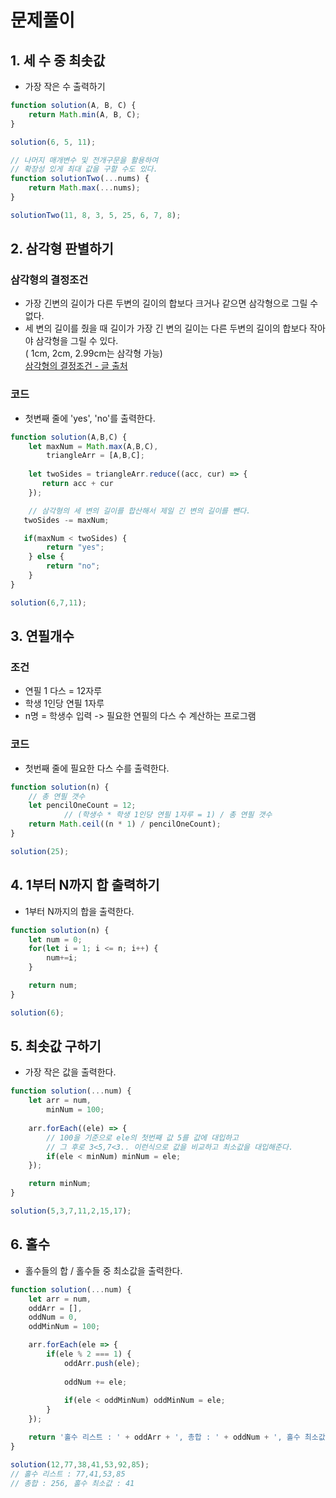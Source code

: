 # 문제풀이

## 1. 세 수 중 최솟값

- 가장 작은 수 출력하기

```javascript
function solution(A, B, C) {
    return Math.min(A, B, C);
}

solution(6, 5, 11);

// 나머지 매개변수 및 전개구문을 활용하여 
// 확장성 있게 최대 값을 구할 수도 있다. 
function solutionTwo(...nums) {
    return Math.max(...nums);
}

solutionTwo(11, 8, 3, 5, 25, 6, 7, 8);
```

## 2. 삼각형 판별하기

### 삼각형의 결정조건 
  - 가장 긴변의 길이가 다른 두변의 길이의 합보다 크거나 같으면 삼각형으로 그릴 수 없다. 
  - 세 변의 길이를 줬을 때 길이가 가장 긴 변의 길이는 다른 두변의 길이의 합보다 작아야 삼각형을 그릴 수 있다.
  <br>( 1cm, 2cm, 2.99cm는 삼각형 가능)
<br>[삼각형의 결정조건 - 글 출처](https://mathbang.net/92)

### 코드
  - 첫변째 줄에 'yes', 'no'를 출력한다.

```javascript
function solution(A,B,C) {
    let maxNum = Math.max(A,B,C),
        triangleArr = [A,B,C];
    
    let twoSides = triangleArr.reduce((acc, cur) => {
       return acc + cur
    });

    // 삼각형의 세 변의 길이를 합산해서 제일 긴 변의 길이를 뺀다. 
   twoSides -= maxNum;

   if(maxNum < twoSides) {
        return "yes";
    } else {
        return "no";
    }
}

solution(6,7,11);
```

## 3. 연필개수 

### 조건
- 연필  1 다스 = 12자루
- 학생 1인당 연필 1자루
- n명 = 학생수 입력 -> 필요한 연필의 다스 수 계산하는 프로그램

### 코드
- 첫번째 줄에 필요한 다스 수를 출력한다.

```javascript
function solution(n) {
    // 총 연필 갯수
    let pencilOneCount = 12;
            // (학생수 * 학생 1인당 연필 1자루 = 1) / 총 연필 갯수 
    return Math.ceil((n * 1) / pencilOneCount);
}

solution(25);
```

## 4. 1부터 N까지 합 출력하기
- 1부터 N까지의 합을 출력한다.

```javascript
function solution(n) {
    let num = 0;
    for(let i = 1; i <= n; i++) {
        num+=i;
    }

    return num;
}

solution(6);
```

## 5. 최솟값 구하기 
- 가장 작은 값을 출력한다.

```javascript
function solution(...num) {
    let arr = num,
        minNum = 100;
    
    arr.forEach((ele) => {
        // 100을 기준으로 ele의 첫번째 값 5를 값에 대입하고 
        // 그 후로 3<5,7<3.. 이런식으로 값을 비교하고 최소값을 대입해준다. 
        if(ele < minNum) minNum = ele;
    });

    return minNum;
}

solution(5,3,7,11,2,15,17);
```

## 6. 홀수
- 홀수들의 합 / 홀수들 중 최소값을 출력한다.

```javascript
function solution(...num) {
    let arr = num,
    oddArr = [],
    oddNum = 0,
    oddMinNum = 100;

    arr.forEach(ele => {
        if(ele % 2 === 1) {
            oddArr.push(ele);
            
            oddNum += ele;
            
            if(ele < oddMinNum) oddMinNum = ele;
        }
    });

    return '홀수 리스트 : ' + oddArr + ', 총합 : ' + oddNum + ', 홀수 최소값 : ' + oddMinNum
}

solution(12,77,38,41,53,92,85);
// 홀수 리스트 : 77,41,53,85
// 총합 : 256, 홀수 최소값 : 41
```
